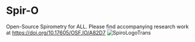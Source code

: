 # Spir-O
Open-Source Spirometry for ALL.
Please find accompanying research work at https://doi.org/10.17605/OSF.IO/A82D7
![SpiroLogoTrans](https://user-images.githubusercontent.com/58347016/133869452-a0f2e05c-1937-4f35-88c2-7a0e4367f610.png)
